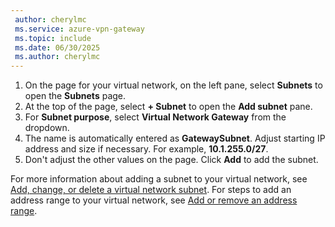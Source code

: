 ```yaml
---
 author: cherylmc
 ms.service: azure-vpn-gateway
 ms.topic: include
 ms.date: 06/30/2025
 ms.author: cherylmc
---
```


1. On the page for your virtual network, on the left pane, select **Subnets** to open the **Subnets** page.
1. At the top of the page, select **+ Subnet** to open the **Add subnet** pane.
1. For **Subnet purpose**, select **Virtual Network Gateway** from the dropdown.
1. The name is automatically entered as **GatewaySubnet**. Adjust starting IP address and size if necessary. For example, **10.1.255.0/27**.
1. Don't adjust the other values on the page. Click **Add** to add the subnet.

For more information about adding a subnet to your virtual network, see [Add, change, or delete a virtual network subnet](../articles/virtual-network/virtual-network-manage-subnet.md). For steps to add an address range to your virtual network, see [Add or remove an address range](../articles/virtual-network/manage-virtual-network.yml).